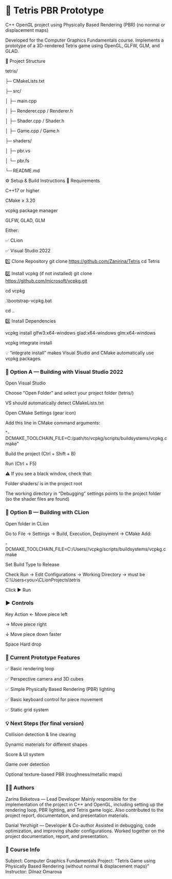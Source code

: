 # 🧱 Tetris PBR Prototype

C++ OpenGL project using Physically Based Rendering (PBR)
(no normal or displacement maps)

Developed for the Computer Graphics Fundamentals course.
Implements a prototype of a 3D-rendered Tetris game using OpenGL, GLFW, GLM, and GLAD.

📁 Project Structure

tetris/ 

├─ CMakeLists.txt

├─ src/

│   ├─ main.cpp

│   ├─ Renderer.cpp / Renderer.h

│   ├─ Shader.cpp / Shader.h

│   ├─ Game.cpp / Game.h

├─ shaders/

│   ├─ pbr.vs

│   └─ pbr.fs

└─ README.md

⚙️ Setup & Build Instructions
🧰 Requirements

C++17 or higher

CMake ≥ 3.20

vcpkg package manager

GLFW, GLAD, GLM

Either:

✅ CLion

✅ Visual Studio 2022

1️⃣ Clone Repository
git clone https://github.com/Zanirina/Tetris
cd Tetris

2️⃣ Install vcpkg (if not installed)
git clone https://github.com/microsoft/vcpkg.git

cd vcpkg

.\bootstrap-vcpkg.bat

cd ..

3️⃣ Install Dependencies

vcpkg install glfw3:x64-windows glad:x64-windows glm:x64-windows

vcpkg integrate install


💡 “integrate install” makes Visual Studio and CMake automatically use vcpkg packages.

### 🧠 Option A — Building with Visual Studio 2022

Open Visual Studio

Choose "Open Folder" and select your project folder (tetris/)

VS should automatically detect CMakeLists.txt

Open CMake Settings (gear icon)

Add this line in CMake command arguments:

"-DCMAKE_TOOLCHAIN_FILE=C:/path/to/vcpkg/scripts/buildsystems/vcpkg.cmake"


Build the project (Ctrl + Shift + B)

Run (Ctrl + F5)

⚠️ If you see a black window, check that:

Folder shaders/ is in the project root

The working directory in “Debugging” settings points to the project folder (so the shader files are found)

### 🧩 Option B — Building with CLion

Open folder in CLion

Go to
File → Settings → Build, Execution, Deployment → CMake
Add:

-DCMAKE_TOOLCHAIN_FILE=C:/Users/<you>/vcpkg/scripts/buildsystems/vcpkg.cmake


Set Build Type to Release

Check Run → Edit Configurations → Working Directory
→ must be C:\Users\<you>\CLionProjects\tetris

Click ▶ Run

### ▶️ Controls

Key	Action
←	Move piece left

→	Move piece right

↓	Move piece down faster

Space	Hard drop

### 🧠 Current Prototype Features

✅ Basic rendering loop

✅ Perspective camera and 3D cubes

✅ Simple Physically Based Rendering (PBR) lighting

✅ Basic keyboard control for piece movement

✅ Static grid system


### 💡 Next Steps (for final version)

Collision detection & line clearing

Dynamic materials for different shapes

Score & UI system

Game over detection

Optional texture-based PBR (roughness/metallic maps)

### 👩‍💻 Authors

Zarina Beketova — Lead Developer
Mainly responsible for the implementation of the project in C++ and OpenGL, including setting up the rendering loop, PBR lighting, and Tetris game logic.
Also contributed to the project report, documentation, and presentation materials.

Danial Yerzhigit — Developer & Co-author
Assisted in debugging, code optimization, and improving shader configurations.
Worked together on the project documentation, report, and presentation.
### 🏫 Course Info

Subject: Computer Graphics Fundamentals
Project: “Tetris Game using Physically Based Rendering (without normal & displacement maps)”
Instructor: Dilnaz Omarova